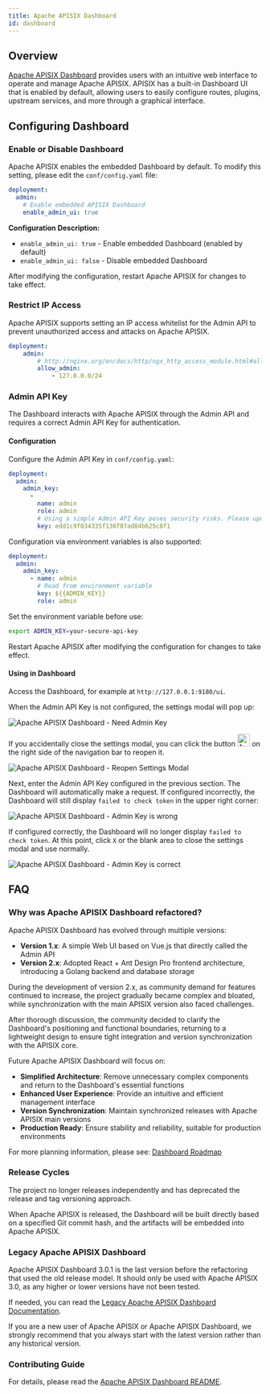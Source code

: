 ```yaml
---
title: Apache APISIX Dashboard
id: dashboard
---
```


<!--
#
# Licensed to the Apache Software Foundation (ASF) under one or more
# contributor license agreements.  See the NOTICE file distributed with
# this work for additional information regarding copyright ownership.
# The ASF licenses this file to You under the Apache License, Version 2.0
# (the "License"); you may not use this file except in compliance with
# the License.  You may obtain a copy of the License at
#
#     http://www.apache.org/licenses/LICENSE-2.0
#
# Unless required by applicable law or agreed to in writing, software
# distributed under the License is distributed on an "AS IS" BASIS,
# WITHOUT WARRANTIES OR CONDITIONS OF ANY KIND, either express or implied.
# See the License for the specific language governing permissions and
# limitations under the License.
#
-->

## Overview

[Apache APISIX Dashboard](https://github.com/apache/apisix-dashboard) provides users with an intuitive web interface to operate and manage Apache APISIX. APISIX has a built-in Dashboard UI that is enabled by default, allowing users to easily configure routes, plugins, upstream services, and more through a graphical interface.

## Configuring Dashboard

### Enable or Disable Dashboard

Apache APISIX enables the embedded Dashboard by default. To modify this setting, please edit the `conf/config.yaml` file:

```yaml title="./conf/config.yaml"
deployment:
  admin:
    # Enable embedded APISIX Dashboard
    enable_admin_ui: true
```

**Configuration Description:**

- `enable_admin_ui: true` - Enable embedded Dashboard (enabled by default)
- `enable_admin_ui: false` - Disable embedded Dashboard

After modifying the configuration, restart Apache APISIX for changes to take effect.

### Restrict IP Access

Apache APISIX supports setting an IP access whitelist for the Admin API to prevent unauthorized access and attacks on Apache APISIX.

```yaml title="./conf/config.yaml"
deployment:
    admin:
        # http://nginx.org/en/docs/http/ngx_http_access_module.html#allow
        allow_admin:
            - 127.0.0.0/24
```

### Admin API Key

The Dashboard interacts with Apache APISIX through the Admin API and requires a correct Admin API Key for authentication.

#### Configuration

Configure the Admin API Key in `conf/config.yaml`:

```yaml title="./conf/config.yaml"
deployment:
  admin:
    admin_key:
      -
        name: admin
        role: admin
        # Using a simple Admin API Key poses security risks. Please update it when deploying to production
        key: edd1c9f034335f136f87ad84b625c8f1
```

Configuration via environment variables is also supported:

```yaml title="./conf/config.yaml"
deployment:
  admin:
    admin_key:
      - name: admin
        # Read from environment variable
        key: ${{ADMIN_KEY}}
        role: admin
```

Set the environment variable before use:

```bash
export ADMIN_KEY=your-secure-api-key
```

Restart Apache APISIX after modifying the configuration for changes to take effect.

#### Using in Dashboard

Access the Dashboard, for example at `http://127.0.0.1:9180/ui`.

When the Admin API Key is not configured, the settings modal will pop up:

![Apache APISIX Dashboard - Need Admin Key](../../assets/images/dashboard-need-admin-key.png)

If you accidentally close the settings modal, you can click the button <img src="../../assets/images/dashboard-settings-btn-icon.png" alt="Apache APISIX Dashboard - Settings btn icon" width="25px" /> on the right side of the navigation bar to reopen it.

![Apache APISIX Dashboard - Reopen Settings Modal](../../assets/images/dashboard-reopen-settings-modal.png)

Next, enter the Admin API Key configured in the previous section. The Dashboard will automatically make a request. If configured incorrectly, the Dashboard will still display `failed to check token` in the upper right corner:

![Apache APISIX Dashboard - Admin Key is wrong](../../assets/images/dashboard-admin-key-is-wrong.png)

If configured correctly, the Dashboard will no longer display `failed to check token`. At this point, click `X` or the blank area to close the settings modal and use normally.

![Apache APISIX Dashboard - Admin Key is correct](../../assets/images/dashboard-admin-key-is-correct.png)

## FAQ

### Why was Apache APISIX Dashboard refactored?

Apache APISIX Dashboard has evolved through multiple versions:

- **Version 1.x**: A simple Web UI based on Vue.js that directly called the Admin API
- **Version 2.x**: Adopted React + Ant Design Pro frontend architecture, introducing a Golang backend and database storage

During the development of version 2.x, as community demand for features continued to increase, the project gradually became complex and bloated, while synchronization with the main APISIX version also faced challenges.

After thorough discussion, the community decided to clarify the Dashboard's positioning and functional boundaries, returning to a lightweight design to ensure tight integration and version synchronization with the APISIX core.

Future Apache APISIX Dashboard will focus on:

- **Simplified Architecture**: Remove unnecessary complex components and return to the Dashboard's essential functions
- **Enhanced User Experience**: Provide an intuitive and efficient management interface
- **Version Synchronization**: Maintain synchronized releases with Apache APISIX main versions
- **Production Ready**: Ensure stability and reliability, suitable for production environments

For more planning information, please see: [Dashboard Roadmap](https://github.com/apache/apisix-dashboard/issues/2981)

### Release Cycles

The project no longer releases independently and has deprecated the release and tag versioning approach.

When Apache APISIX is released, the Dashboard will be built directly based on a specified Git commit hash, and the artifacts will be embedded into Apache APISIX.

### Legacy Apache APISIX Dashboard

Apache APISIX Dashboard 3.0.1 is the last version before the refactoring that used the old release model. It should only be used with Apache APISIX 3.0, as any higher or lower versions have not been tested.

If needed, you can read the [Legacy Apache APISIX Dashboard Documentation](https://apache-apisix.netlify.app/docs/dashboard/user_guide/).

If you are a new user of Apache APISIX or Apache APISIX Dashboard, we strongly recommend that you always start with the latest version rather than any historical version.

### Contributing Guide

For details, please read the [Apache APISIX Dashboard README](https://github.com/apache/apisix-dashboard/blob/master/README.md).
